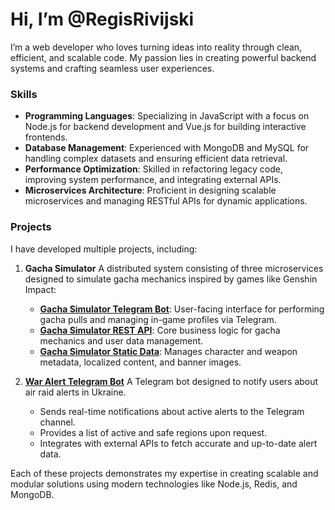 # Hi, I’m @RegisRivijski

I’m a web developer who loves turning ideas into reality through clean, efficient, and scalable code. My passion lies in creating powerful backend systems and crafting seamless user experiences.

### Skills

- **Programming Languages**: Specializing in JavaScript with a focus on Node.js for backend development and Vue.js for building interactive frontends.
- **Database Management**: Experienced with MongoDB and MySQL for handling complex datasets and ensuring efficient data retrieval.
- **Performance Optimization**: Skilled in refactoring legacy code, improving system performance, and integrating external APIs.
- **Microservices Architecture**: Proficient in designing scalable microservices and managing RESTful APIs for dynamic applications.

### Projects

I have developed multiple projects, including:

1. **Gacha Simulator**
   A distributed system consisting of three microservices designed to simulate gacha mechanics inspired by games like Genshin Impact:
   - **[Gacha Simulator Telegram Bot](https://github.com/RegisRivijski/gacha-simulator-tg-bot)**: User-facing interface for performing gacha pulls and managing in-game profiles via Telegram.
   - **[Gacha Simulator REST API](https://github.com/RegisRivijski/gacha-simulator-rest)**: Core business logic for gacha mechanics and user data management.
   - **[Gacha Simulator Static Data](https://github.com/RegisRivijski/gacha-simulator-static-data)**: Manages character and weapon metadata, localized content, and banner images. 

2. **[War Alert Telegram Bot](https://github.com/RegisRivijski/war-alert-tg-bot)**
   A Telegram bot designed to notify users about air raid alerts in Ukraine.
   - Sends real-time notifications about active alerts to the Telegram channel.
   - Provides a list of active and safe regions upon request.
   - Integrates with external APIs to fetch accurate and up-to-date alert data.

Each of these projects demonstrates my expertise in creating scalable and modular solutions using modern technologies like Node.js, Redis, and MongoDB.
